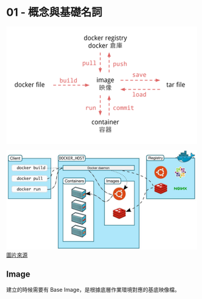 # 01 - 概念與基礎名詞

![](/images/docker/1-1.png)

![](/images/docker/1-2.jpg)
[圖片來源](https://www.cnblogs.com/auuv/articles/15814321.html)

## Image
建立的時候需要有 Base Image，是根據底層作業環境對應的基底映像檔。